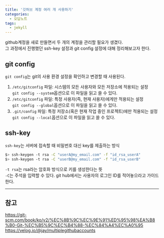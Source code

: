 ```yaml
---
title: '깃허브 계정 여러 개 사용하기'
categories:
  - 오답노트
tags:
  - jekyll
---
```


github계정을 새로 만들면서 두 개의 계정을 관리할 필요가 생겼다.   
그 과정에서 진행했던 ssh-key 설정과 git config 설정에 대해 정리해보고자 한다.   

## git config

`git config`는 git의 사용 환경 설정을 확인하고 변경할 때 사용된다.   

1.  `/etc/gitconfig` 파일: 시스템의 모든 사용자와 모든 저장소에 적용되는 설정   
    `git config --system`옵션으로 이 파일을 읽고 쓸 수 있다.
2.  `/etc/gitconfig` 파일: 특정 사용자(즉, 현재 사용자)에게만 적용되는 설정   
    `git config --global`옵션으로 이 파일을 읽고 쓸 수 있다.
3.  `.git/config` 파일: 특정 저장소(혹은 현재 작업 중인 프로젝트)에만 적용되는 설정   
    `git config --local`옵션으로 이 파일을 읽고 쓸 수 있다.

## ssh-key
`ssh-key`는 서버에 접속할 때 비밀번호 대신 key를 제출하는 방식

```bash
$> ssh-keygen -t rsa -C "userA@my_email.com" -f "id_rsa_userA"
$> ssh-keygen -t rsa -C "userB@my_email.com" -f "id_rsa_userB"
```
`-t rsa`는 rsa라는 암호화 방식으로 키를 생성한다는 뜻   
`-C`는 주석을 입력할 수 있다. git hub에서는 사용자의 로그인 ID를 적어놓으라고 가이드한다.



---
## 참고
https://git-scm.com/book/ko/v2/%EC%8B%9C%EC%9E%91%ED%95%98%EA%B8%B0-Git-%EC%B5%9C%EC%B4%88-%EC%84%A4%EC%A0%95
https://velog.io/@jay/multiplegithubaccounts  
